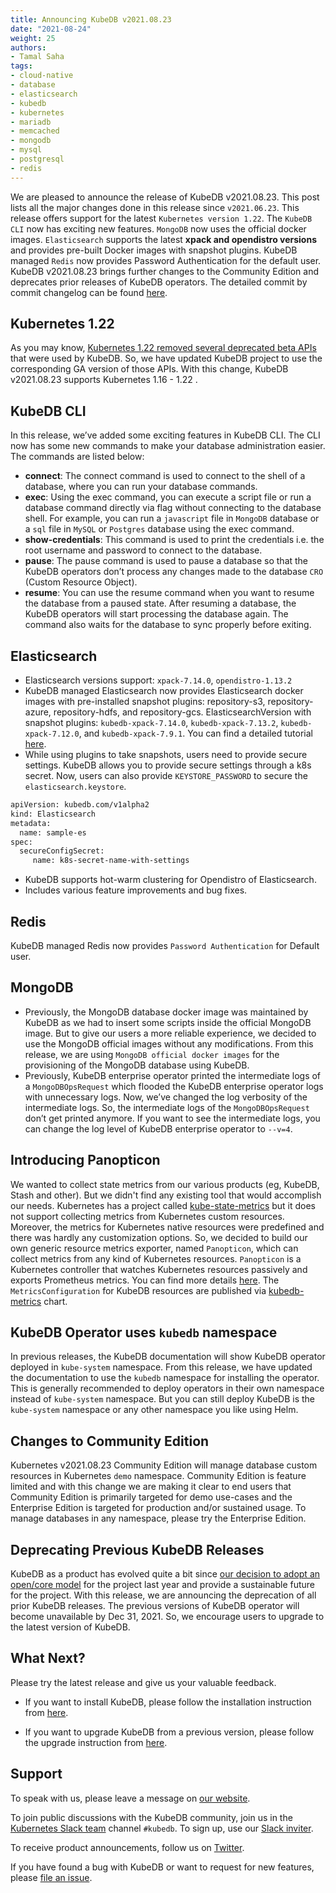 ```yaml
---
title: Announcing KubeDB v2021.08.23
date: "2021-08-24"
weight: 25
authors:
- Tamal Saha
tags:
- cloud-native
- database
- elasticsearch
- kubedb
- kubernetes
- mariadb
- memcached
- mongodb
- mysql
- postgresql
- redis
---
```


We are pleased to announce the release of KubeDB v2021.08.23. This post lists all the major changes done in this release since `v2021.06.23`. This release offers support for the latest `Kubernetes version 1.22`. The `KubeDB CLI` now has exciting new features. `MongoDB` now uses the official docker images. `Elasticsearch` supports the latest **xpack and opendistro versions** and provides pre-built Docker images with snapshot plugins. KubeDB managed `Redis` now provides Password Authentication for the default user. KubeDB v2021.08.23 brings further changes to the Community Edition and deprecates prior releases of KubeDB operators. The detailed commit by commit changelog can be found [here](https://github.com/kubedb/CHANGELOG/blob/master/releases/v2021.08.23/README.md).

## **Kubernetes 1.22**

As you may know, [Kubernetes 1.22 removed several deprecated beta APIs](https://kubernetes.io/blog/2021/07/14/upcoming-changes-in-kubernetes-1-22/) that were used by KubeDB. So, we have updated KubeDB project to use the corresponding GA version of those APIs. With this change, KubeDB v2021.08.23 supports Kubernetes 1.16 - 1.22 .

## **KubeDB CLI**

In this release, we’ve added some exciting features in KubeDB CLI. The CLI now has some new commands to make your database administration easier. The commands are listed below:

* **connect**: The connect command is used to connect to the shell of a database, where you can run your database commands.
* **exec**: Using the exec command, you can execute a script file or run a database command directly via flag without connecting to the database shell. For example,  you can run a `javascript` file in `MongoDB` database or a `sql` file in `MySQL` or `Postgres` database using the exec command.
* **show-credentials**: This command is used to print the credentials i.e. the root username and password to connect to the database.
* **pause**: The pause command is used to pause a database so that the KubeDB operators don’t process any changes made to the database `CRO` (Custom Resource Object).
* **resume**: You can use the resume command when you want to resume the database from a paused state. After resuming a database, the KubeDB operators will start processing the database again. The command also waits for the database to sync properly before exiting.

## **Elasticsearch**

* Elasticsearch versions support: `xpack-7.14.0`, `opendistro-1.13.2`
* KubeDB managed Elasticsearch now provides Elasticsearch docker images with pre-installed snapshot plugins: repository-s3, repository-azure, repository-hdfs, and repository-gcs. ElasticsearchVersion with snapshot plugins:  `kubedb-xpack-7.14.0`, `kubedb-xpack-7.13.2`, `kubedb-xpack-7.12.0`, and `kubedb-xpack-7.9.1`. You can find a detailed tutorial [here](https://kubedb.com/docs/v2021.08.23/guides/elasticsearch/plugins-backup/overview/).
* While using plugins to take snapshots, users need to provide secure settings. KubeDB allows you to provide secure settings through a k8s secret. Now, users can also provide `KEYSTORE_PASSWORD` to secure the `elasticsearch.keystore`.

```bash
apiVersion: kubedb.com/v1alpha2
kind: Elasticsearch
metadata:
  name: sample-es
spec:
  secureConfigSecret:
     name: k8s-secret-name-with-settings
```

* KubeDB supports hot-warm clustering for Opendistro of Elasticsearch.
* Includes various feature improvements and bug fixes.

## **Redis**

KubeDB managed Redis now provides `Password Authentication` for Default user.

## **MongoDB**

* Previously, the MongoDB database docker image was maintained by KubeDB as we had to insert some scripts inside the official MongoDB image. But to give our users a more reliable experience, we decided to use the MongoDB official images without any modifications. From this release, we are using `MongoDB official docker images` for the provisioning of the MongoDB database using KubeDB.
* Previously, KubeDB enterprise operator printed the intermediate logs of a `MongoDBOpsRequest` which flooded the KubeDB enterprise operator logs with unnecessary logs. Now, we’ve changed the log verbosity of the intermediate logs. So, the intermediate logs of the `MongoDBOpsRequest` don’t get printed anymore. If you want to see the intermediate logs, you can change the log level of KubeDB enterprise operator to `--v=4`.

## Introducing Panopticon

We wanted to collect state metrics from our various products (eg, KubeDB, Stash and other). But we didn't find any existing tool that would accomplish our needs. Kubernetes has a project called [kube-state-metrics](https://github.com/kubeops/panopticon) but it does not support collecting metrics from Kubernetes custom resources. Moreover, the metrics for Kubernetes native resources were predefined and there was hardly any customization options. So, we decided to build our own generic resource metrics exporter, named `Panopticon`, which can collect metrics from any kind of Kubernetes resources. `Panopticon` is a Kubernetes controller that watches Kubernetes resources passively and exports Prometheus metrics. You can find more details [here](https://byte.builders/blog/post/introducing-panopticon/). The `MetricsConfiguration` for KubeDB resources are published via [kubedb-metrics](https://github.com/kubedb/installer/tree/master/charts/kubedb-metrics) chart.

## KubeDB Operator uses `kubedb` namespace

In previous releases, the KubeDB documentation will show KubeDB operator deployed in `kube-system` namespace. From this release, we have updated the documentation to use the `kubedb` namespace for installing the operator. This is generally recommended to deploy operators in their own namespace instead of `kube-system` namespace. But you can still deploy KubeDB is the `kube-system` namespace or any other namespace you like using Helm.

## Changes to Community Edition

Kubernetes v2021.08.23 Community Edition will manage database custom resources in Kubernetes `demo` namespace. Community Edition is feature limited and with this change we are making it clear to end users that Community Edition is primarily targeted for demo use-cases and the Enterprise Edition is targeted for production and/or sustained usage. To manage databases in any namespace, please try the Enterprise Edition.

## Deprecating Previous KubeDB Releases

KubeDB as a product has evolved quite a bit since [our decision to adopt an open/core model](https://byte.builders/blog/post/relicensing/) for the project last year and provide a sustainable future for the project. With this release, we are announcing the deprecation of all prior KubeDB releases. The previous versions of KubeDB operator will become unavailable by Dec 31, 2021. So, we encourage users to upgrade to the latest version of KubeDB.

## What Next?

Please try the latest release and give us your valuable feedback.

* If you want to install KubeDB, please follow the installation instruction from [here](https://kubedb.com/docs/latest/setup).

* If you want to upgrade KubeDB from a previous version, please follow the upgrade instruction from [here](https://kubedb.com/docs/latest/setup/upgrade/).

## Support

To speak with us, please leave a message on [our website](https://appscode.com/contact/).

To join public discussions with the KubeDB community, join us in the [Kubernetes Slack team](https://kubernetes.slack.com/messages/C8149MREV/) channel `#kubedb`. To sign up, use our [Slack inviter](http://slack.kubernetes.io/).

To receive product announcements, follow us on [Twitter](https://twitter.com/KubeDB).

If you have found a bug with KubeDB or want to request for new features, please [file an issue](https://github.com/kubedb/project/issues/new).
